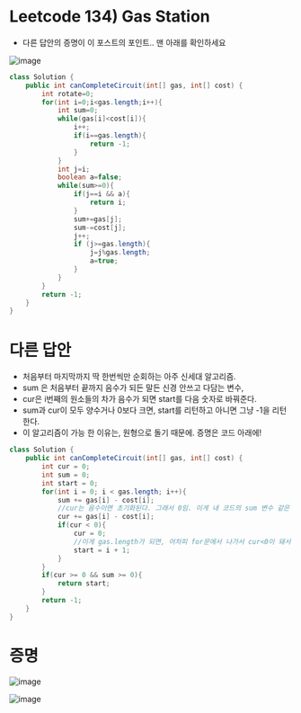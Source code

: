 # Leetcode 134)  Gas Station

- 다른 답안의 증명이 이 포스트의 포인트.. 맨 아래를 확인하세요

![image](https://user-images.githubusercontent.com/37058233/120052959-a496f900-bfdc-11eb-9df3-979d4c971581.png)

```java
class Solution {
    public int canCompleteCircuit(int[] gas, int[] cost) {
        int rotate=0;
        for(int i=0;i<gas.length;i++){
            int sum=0;
            while(gas[i]<cost[i]){
                i++;   
                if(i==gas.length){
                    return -1;
                }
            }
            int j=i;       
            boolean a=false;
            while(sum>=0){
                if(j==i && a){   
                    return i;
                }
                sum+=gas[j];
                sum-=cost[j];
                j++;
                if (j>=gas.length){
                    j=j%gas.length;
                    a=true;
                }
            }
        }
        return -1;
    }
}
```

# 다른 답안

- 처음부터 마지막까지 딱 한번씩만 순회하는 아주 신세대 알고리즘.
- sum 은 처음부터 끝까지 음수가 되든 말든 신경 안쓰고 다담는 변수, 
- cur은 i번째의 원소들의 차가 음수가 되면 start를 다음 숫자로 바꿔준다. 
- sum과 cur이 모두 양수거나 0보다 크면, start를 리턴하고 아니면 그냥 -1을 리턴한다.
- 이 알고리즘이 가능 한 이유는, 원형으로 돌기 때문에.  증명은 코드 아래에!

```java
class Solution {
    public int canCompleteCircuit(int[] gas, int[] cost) {
        int cur = 0;
        int sum = 0;
        int start = 0;
        for(int i = 0; i < gas.length; i++){
            sum += gas[i] - cost[i];
            //cur는 음수이면 초기화된다. 그래서 0임. 이게 내 코드의 sum 변수 같은 역할을한다.
            cur += gas[i] - cost[i];
            if(cur < 0){
                cur = 0;
                //이게 gas.length가 되면, 어차피 for문에서 나가서 cur<0이 돼서 -1이 리턴된다.
                start = i + 1;
            }
        }
        if(cur >= 0 && sum >= 0){
            return start;
        }
        return -1;
    }
}
```

# 증명

![image](https://user-images.githubusercontent.com/37058233/120063689-4dfddf00-c01d-11eb-80ea-a9c2c0d18685.png)

![image](https://user-images.githubusercontent.com/37058233/120063735-7c7bba00-c01d-11eb-8ad1-1532e0d506ae.png)